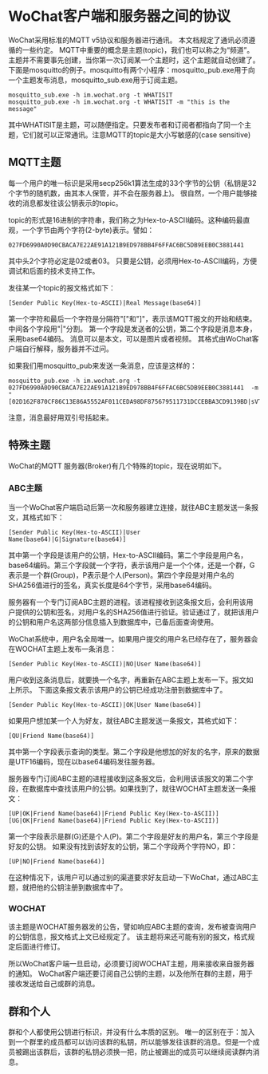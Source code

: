 # WoChat客户端和服务器之间的协议

WoChat采用标准的MQTT v5协议和服务器进行通讯。 本文档规定了通讯必须遵循的一些约定。 MQTT中重要的概念是主题(topic)，我们也可以称之为“频道”。主题并不需要事先创建，当你第一次订阅某一个主题时，这个主题就自动创建了。 下面是mosquitto的例子。mosquitto有两个小程序：mosquitto_pub.exe用于向一个主题发布消息，mosquitto_sub.exe用于订阅主题。
```
mosquitto_sub.exe -h im.wochat.org -t WHATISIT
mosquitto_pub.exe -h im.wochat.org -t WHATISIT -m "this is the message"
```
其中WHATISIT是主题，可以随便指定。只要发布者和订阅者都指向了同一个主题，它们就可以正常通讯。注意MQTT的topic是大小写敏感的(case sensitive)


## MQTT主题
每一个用户的唯一标识是采用secp256k1算法生成的33个字节的公钥（私钥是32个字节的随机数，由其本人保管，并不会在服务器上)。 很自然，一个用户能够接收的消息都发往该公钥表示的topic。

topic的形式是16进制的字符串，我们称之为Hex-to-ASCII编码。这种编码最直观，一个字节由两个字符(2-byte)表示。譬如：
```
027FD6990A0D90CBACA7E22AE91A121B9ED978BB4F6FFAC6BC5DB9EEB0C3881441
```
其中头2个字符必定是02或者03。 只要是公钥，必须用Hex-to-ASCII编码，方便调试和后面的技术支持工作。

发往某一个topic的报文格式如下：
```
[Sender Public Key(Hex-to-ASCII)|Real Message(base64)]
```
第一个字符和最后一个字符是分隔符"["和"]"，表示该MQTT报文的开始和结束。中间各个字段用"|"分割。 第一个字段是发送者的公钥，第二个字段是消息本身，采用base64编码。 消息可以是本文，可以是图片或者视频。 其格式由WoChat客户端自行解释，服务器并不过问。 

如果我们用mosquitto_pub来发送一条消息，应该是这样的：
```
mosquitto_pub.exe -h im.wochat.org -t 027FD6990A0D90CBACA7E22AE91A121B9ED978BB4F6FFAC6BC5DB9EEB0C3881441  -m "[02D162F870CF86C13E86A5552AF011CEDA98DF875679511731DCCEBBA3CD9139BD|sVTsTmVn1YvVi2IAYQBzAGUANgA0ABZ/44kBeIR2J2D9gEtt1YvqVLZbOl8f/w==]"
```

注意，消息最好用双引号括起来。

## 特殊主题
WoChat的MQTT 服务器(Broker)有几个特殊的topic，现在说明如下。

### ABC主题
当一个WoChat客户端启动后第一次和服务器建立连接，就往ABC主题发送一条报文，其格式如下：
```
[Sender Public Key(Hex-to-ASCII)|User Name(base64)|G|Signature(base64)]
```
其中第一个字段是该用户的公钥，Hex-to-ASCII编码。第二个字段是用户名，base64编码。第三个字段就一个字符，表示该用户是一个个体，还是一个群，G表示是一个群(Group)，P表示是个人(Person)。第四个字段是对用户名的SHA256值进行的签名，真实长度是64个字节，采用base64编码。

服务器有一个专门订阅ABC主题的进程。该进程接收到这条报文后，会利用该用户提供的公钥和签名，对用户名的SHA256值进行验证。验证通过了，就把该用户的公钥和用户名这两部分信息插入到数据库中，已备后面查询使用。

WoChat系统中，用户名全局唯一。如果用户提交的用户名已经存在了，服务器会在WOCHAT主题上发布一条消息：
```
[Sender Public Key(Hex-to-ASCII)|NO|User Name(base64)]
```
用户收到这条消息后，就要换一个名字，再重新在ABC主题上发布一下。报文如上所示。
下面这条报文表示该用户的公钥已经成功注册到数据库中了。
```
[Sender Public Key(Hex-to-ASCII)|OK|User Name(base64)]
```


如果用户想加某一个人为好友，就往ABC主题发送一条报文，其格式如下：
```
[QU|Friend Name(base64)]
```
其中第一个字段表示查询的类型。第二个字段是他想加的好友的名字，原来的数据是UTF16编码，现在以base64编码发往服务器。

服务器专门订阅ABC主题的进程接收到这条报文后，会利用该该报文的第二个字段，在数据库中查找该用户的公钥。如果找到了，就往WOCHAT主题发送一条报文：
```
[UP|OK|Friend Name(base64)|Friend Public Key(Hex-to-ASCII)]
[UG|OK|Friend Name(base64)|Friend Public Key(Hex-to-ASCII)]
```
第一个字段表示是群(G)还是个人(P)。第二个字段是好友的用户名，第三个字段是好友的公钥。 如果没有找到该好友的公钥，第二个字段两个字符NO，即：
```
[UP|NO|Friend Name(base64)]
```
在这种情况下，该用户可以通过别的渠道要求好友启动一下WoChat，通过ABC主题，就把他的公钥注册到数据库中了。

### WOCHAT
该主题是WOCHAT服务器发的公告，譬如响应ABC主题的查询，发布被查询用户的公钥信息，报文格式上文已经规定了。
该主题将来还可能有别的报文，格式规定后面进行修订。

所以WoChat客户端一旦启动，必须要订阅WOCHAT主题，用来接收来自服务器的通知。 WoChat客户端还要订阅自己公钥的主题，以及他所在群的主题，用于接收发送给自己或群的消息。


## 群和个人
群和个人都使用公钥进行标识，并没有什么本质的区别。
唯一的区别在于：加入到一个群里的成员都可以访问该群的私钥，所以能够发往该群的消息。但是一个成员被踢出该群后，该群的私钥必须换一把，防止被踢出的成员可以继续阅读群内消息。




